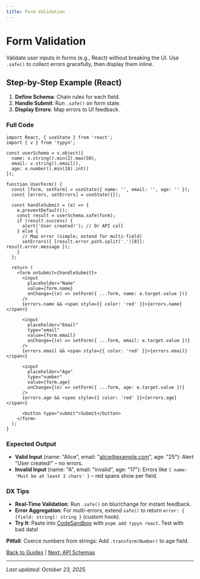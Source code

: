 ```yaml
---
title: Form Validation
---
```


# Form Validation

Validate user inputs in forms (e.g., React) without breaking the UI. Use `.safe()` to collect errors gracefully, then display them inline.

## Step-by-Step Example (React)
1. **Define Schema**: Chain rules for each field.
2. **Handle Submit**: Run `.safe()` on form state.
3. **Display Errors**: Map errors to UI feedback.

### Full Code
```tsx
import React, { useState } from 'react';
import { v } from 'typyn';

const userSchema = v.object({
  name: v.string().min(2).max(50),
  email: v.string().email(),
  age: v.number().min(18).int()
});

function UserForm() {
  const [form, setForm] = useState({ name: '', email: '', age: '' });
  const [errors, setErrors] = useState({});

  const handleSubmit = (e) => {
    e.preventDefault();
    const result = userSchema.safe(form);
    if (result.success) {
      alert('User created!'); // Or API call
    } else {
      // Map error (simple; extend for multi-field)
      setErrors({ [result.error.path.split('.')[0]]: result.error.message });
    }
  };

  return (
    <form onSubmit={handleSubmit}>
      <input
        placeholder="Name"
        value={form.name}
        onChange={(e) => setForm({ ...form, name: e.target.value })}
      />
      {errors.name && <span style={{ color: 'red' }}>{errors.name}</span>}

      <input
        placeholder="Email"
        type="email"
        value={form.email}
        onChange={(e) => setForm({ ...form, email: e.target.value })}
      />
      {errors.email && <span style={{ color: 'red' }}>{errors.email}</span>}

      <input
        placeholder="Age"
        type="number"
        value={form.age}
        onChange={(e) => setForm({ ...form, age: e.target.value })}
      />
      {errors.age && <span style={{ color: 'red' }}>{errors.age}</span>}

      <button type="submit">Submit</button>
    </form>
  );
}
```

### Expected Output
- **Valid Input** (name: "Alice", email: "alice@example.com", age: "25"): Alert "User created!" – no errors.
- **Invalid Input** (name: "A", email: "invalid", age: "17"): Errors like `{ name: 'Must be at least 2 chars' }` – red spans show per field.

### DX Tips
- **Real-Time Validation**: Run `.safe()` on blur/change for instant feedback.
- **Error Aggregation**: For multi-errors, extend `safe()` to return `error: { [field: string]: string }` (custom hook).
- **Try It**: Paste into [CodeSandbox](https://codesandbox.io) with `pnpm add typyn react`. Test with bad data!

**Pitfall**: Coerce numbers from strings: Add `.transform(Number)` to age field.

[Back to Guides](/examples/) | [Next: API Schemas](/examples/api-schemas)

---

*Last updated: October 23, 2025.*